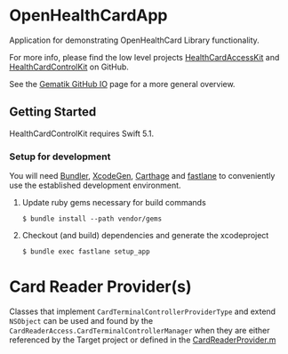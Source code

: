 # OpenHealthCardApp

Application for demonstrating OpenHealthCard Library functionality.

For more info, please find the low level projects
[HealthCardAccessKit](https://github.com/gematik/ref-HealthCardAccessKit) and
[HealthCardControlKit](https://github.com/gematik/ref-HealthCardControlKit/) on GitHub.

See the [Gematik GitHub IO](https://gematik.github.io/) page for a more general overview.

## Getting Started

HealthCardControlKit requires Swift 5.1.

### Setup for development

You will need [Bundler](https://bundler.io/), [XcodeGen](https://github.com/yonaskolb/XcodeGen), [Carthage](https://github.com/Carthage/Carthage)
and [fastlane](https://fastlane.tools) to conveniently use the established development environment.

1.  Update ruby gems necessary for build commands

        $ bundle install --path vendor/gems

2.  Checkout (and build) dependencies and generate the xcodeproject

        $ bundle exec fastlane setup_app

# Card Reader Provider(s)

Classes that implement `CardTerminalControllerProviderType` and extend `NSObject` can be used and found by the `CardReaderAccess.CardTerminalControllerManager`
when they are either referenced by the Target project or defined in the [CardReaderProvider.m](DemoApp/CardReaderProvider.m)
